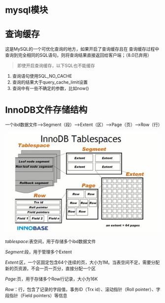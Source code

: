 # mysql模块

# 查询缓存

这是MySQL的一个可优化查询的地方，如果开启了查询缓存且在
查询缓存过程中查询到完全相同的SQL语句，则将查询结果直接返回给客户端；（8.0已弃用）

> 即使开启查询缓存，以下SQL也不能缓存

1. 查询语句使用SQL_NO_CACHE
2. 查询的结果大于query_cache_limit设置
3. 查询中有一些不确定的参数，比如now()

# InnoDB文件存储结构

一个ibd数据文件-->Segment（段）-->Extent（区）-->Page（页）-->Row（行）

![image-20221116201804736](image/image-20221116201804736.png)

*tablespace*:表空间，用于存储多个ibd数据文件

*Segment*:段，用于管理多个Extent

*Extent*:区，一个区固定包含64个连续的页，大小为1M。当表空间不足，需要分配新的页资源，不会一页一页分，直接分配一个区

*Page*:页，用于存储多个Row行记录，大小为16K

*Row*：行，包含了记录的字段值，事务ID（Trx id）、滚动指针（Roll pointer）、字段指针（Field pointers）等信息